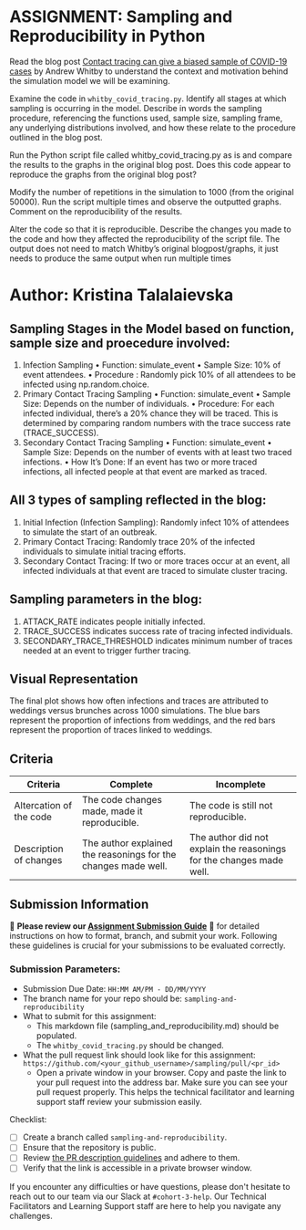 # ASSIGNMENT: Sampling and Reproducibility in Python

Read the blog post [Contact tracing can give a biased sample of COVID-19 cases](https://andrewwhitby.com/2020/11/24/contact-tracing-biased/) by Andrew Whitby to understand the context and motivation behind the simulation model we will be examining.

Examine the code in `whitby_covid_tracing.py`. Identify all stages at which sampling is occurring in the model. Describe in words the sampling procedure, referencing the functions used, sample size, sampling frame, any underlying distributions involved, and how these relate to the procedure outlined in the blog post.

Run the Python script file called whitby_covid_tracing.py as is and compare the results to the graphs in the original blog post. Does this code appear to reproduce the graphs from the original blog post?

Modify the number of repetitions in the simulation to 1000 (from the original 50000). Run the script multiple times and observe the outputted graphs. Comment on the reproducibility of the results.

Alter the code so that it is reproducible. Describe the changes you made to the code and how they affected the reproducibility of the script file. The output does not need to match Whitby’s original blogpost/graphs, it just needs to produce the same output when run multiple times

# Author: Kristina Talalaievska
## Sampling Stages in the Model based on function, sample size and proecedure involved:

 1. Infection Sampling
 • Function: simulate_event
 • Sample Size: 10% of event attendees.
 • Procedure : Randomly pick 10% of all attendees to be infected using np.random.choice.
 2. Primary Contact Tracing Sampling
 • Function: simulate_event
 • Sample Size: Depends on the number of individuals.
 • Procedure: For each infected individual, there’s a 20% chance they will be traced. This is determined by comparing random numbers with the trace success rate (TRACE_SUCCESS).
 3. Secondary Contact Tracing Sampling
 • Function: simulate_event
 • Sample Size: Depends on the number of events with at least two traced infections.
 • How It’s Done: If an event has two or more traced infections, all infected people at that event are marked as traced.

## All 3 types of sampling reflected in the blog: 
 1. Initial Infection (Infection Sampling): Randomly infect 10% of attendees to simulate the start of an outbreak.
 2. Primary Contact Tracing: Randomly trace 20% of the infected individuals to simulate initial tracing efforts.
 3. Secondary Contact Tracing: If two or more traces occur at an event, all infected individuals at that event are traced to simulate cluster tracing.

## Sampling parameters in the blog:
 1. ATTACK_RATE indicates people initially infected.
 2. TRACE_SUCCESS indicates success rate of tracing infected individuals.
 3. SECONDARY_TRACE_THRESHOLD indicates  minimum number of traces needed at an event to trigger further tracing.

## Visual Representation

The final plot shows how often infections and traces are attributed to weddings versus brunches across 1000 simulations. The blue bars represent the proportion of infections from weddings, and the red bars represent the proportion of traces linked to weddings.



## Criteria

|Criteria|Complete|Incomplete|
|--------|----|----|
|Altercation of the code|The code changes made, made it reproducible.|The code is still not reproducible.|
|Description of changes|The author explained the reasonings for the changes made well.|The author did not explain the reasonings for the changes made well.|

## Submission Information

🚨 **Please review our [Assignment Submission Guide](https://github.com/UofT-DSI/onboarding/blob/main/onboarding_documents/submissions.md)** 🚨 for detailed instructions on how to format, branch, and submit your work. Following these guidelines is crucial for your submissions to be evaluated correctly.

### Submission Parameters:
* Submission Due Date: `HH:MM AM/PM - DD/MM/YYYY`
* The branch name for your repo should be: `sampling-and-reproducibility`
* What to submit for this assignment:
    * This markdown file (sampling_and_reproducibility.md) should be populated.
    * The `whitby_covid_tracing.py` should be changed.
* What the pull request link should look like for this assignment: `https://github.com/<your_github_username>/sampling/pull/<pr_id>`
    * Open a private window in your browser. Copy and paste the link to your pull request into the address bar. Make sure you can see your pull request properly. This helps the technical facilitator and learning support staff review your submission easily.

Checklist:
- [ ] Create a branch called `sampling-and-reproducibility`.
- [ ] Ensure that the repository is public.
- [ ] Review [the PR description guidelines](https://github.com/UofT-DSI/onboarding/blob/main/onboarding_documents/submissions.md#guidelines-for-pull-request-descriptions) and adhere to them.
- [ ] Verify that the link is accessible in a private browser window.

If you encounter any difficulties or have questions, please don't hesitate to reach out to our team via our Slack at `#cohort-3-help`. Our Technical Facilitators and Learning Support staff are here to help you navigate any challenges.

